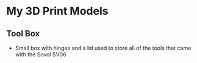 # My 3D Print Models

## Tool Box
- Small box with hinges and a lid used to store all of the tools that came with the Sovol SV06